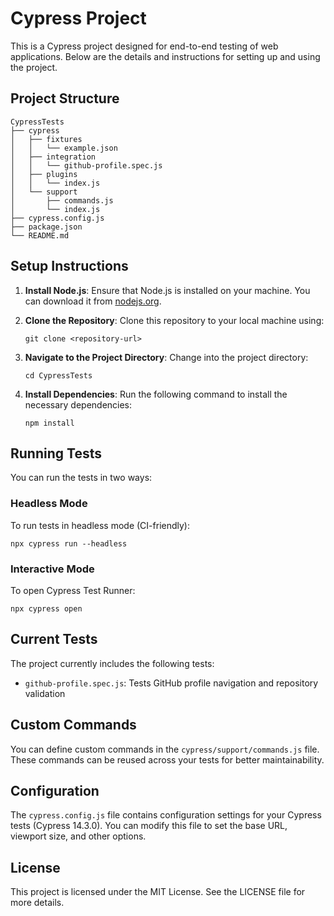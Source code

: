 # Cypress Project

This is a Cypress project designed for end-to-end testing of web applications. Below are the details and instructions for setting up and using the project.

## Project Structure

```
CypressTests
├── cypress
│   ├── fixtures
│   │   └── example.json
│   ├── integration
│   │   └── github-profile.spec.js
│   ├── plugins
│   │   └── index.js
│   └── support
│       ├── commands.js
│       └── index.js
├── cypress.config.js
├── package.json
└── README.md
```

## Setup Instructions

1. **Install Node.js**: Ensure that Node.js is installed on your machine. You can download it from [nodejs.org](https://nodejs.org/).

2. **Clone the Repository**: Clone this repository to your local machine using:
   ```
   git clone <repository-url>
   ```

3. **Navigate to the Project Directory**: Change into the project directory:
   ```
   cd CypressTests
   ```

4. **Install Dependencies**: Run the following command to install the necessary dependencies:
   ```
   npm install
   ```

## Running Tests

You can run the tests in two ways:

### Headless Mode
To run tests in headless mode (CI-friendly):
```
npx cypress run --headless
```

### Interactive Mode
To open Cypress Test Runner:
```
npx cypress open
```

## Current Tests

The project currently includes the following tests:

- `github-profile.spec.js`: Tests GitHub profile navigation and repository validation

## Custom Commands

You can define custom commands in the `cypress/support/commands.js` file. These commands can be reused across your tests for better maintainability.

## Configuration

The `cypress.config.js` file contains configuration settings for your Cypress tests (Cypress 14.3.0). You can modify this file to set the base URL, viewport size, and other options.

## License

This project is licensed under the MIT License. See the LICENSE file for more details.